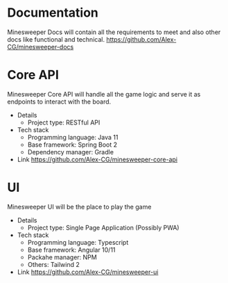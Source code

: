 # Documentation
Minesweeper Docs will contain all the requirements to meet and also other docs like functional and technical.
https://github.com/Alex-CG/minesweeper-docs

# Core API
Minesweeper Core API will handle all the game logic and serve it as endpoints to interact with the board.
* Details
    - Project type:         RESTful API
* Tech stack
    - Programming language: Java 11
    - Base framework:       Spring Boot 2
    - Dependency manager:   Gradle
* Link
  https://github.com/Alex-CG/minesweeper-core-api

# UI
Minesweeper UI will be the place to play the game
* Details
    - Project type:         Single Page Application (Possibly PWA)
* Tech stack
    - Programming language: Typescript
    - Base framework:       Angular 10/11
    - Packahe manager:      NPM
    - Others:               Tailwind 2
* Link
  https://github.com/Alex-CG/minesweeper-ui

